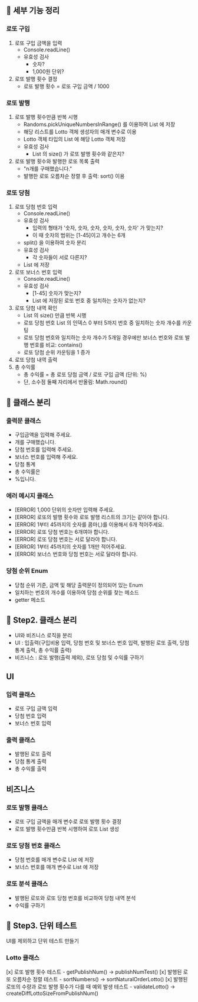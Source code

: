 ## 📮 세부 기능 정리
### 로또 구입
1. 로또 구입 금액을 입력
    * Console.readLine()
    * 유효성 검사
        - 숫자?
        - 1,000원 단위?
2. 로또 발행 횟수 결정
    * 로또 발행 횟수 = 로또 구입 금액 / 1000

### 로또 발행
1. 로또 발행 횟수만큼 반복 시행
    * Randoms.pickUniqueNumbersInRange() 를 이용하여 List 에 저장
    * 해당 리스트를 Lotto 객체 생성자의 매개 변수로 이용
    * Lotto 객체 타입의 List 에 해당 Lotto 객체 저장
    * 유효성 검사
        - List<Lotto> 의 size() 가 로또 발행 횟수와 같은지?
2. 로또 발행 횟수와 발행한 로또 목록 출력
    * "n개를 구매했습니다."
    * 발행한 로또 오름차순 정렬 후 출력: sort() 이용

### 로또 당첨
1. 로또 당첨 번호 입력
    * Console.readLine()
    * 유효성 검사
        - 입력의 형태가 '숫자, 숫자, 숫자, 숫자, 숫자, 숫자' 가 맞는지?
        - 이 때 숫자의 범위는 [1-45]이고 개수는 6개
    * split() 을 이용하여 숫자 분리
    * 유효성 검사
        - 각 숫자들이 서로 다른지?
    * List 에 저장
2. 로또 보너스 번호 입력
    * Console.readLine()
    * 유효성 검사
        - [1-45] 숫자가 맞는지?
        - List 에 저장된 로또 번호 중 일치하는 숫자가 없는지?
3. 로또 당첨 내역 확인
    * List<Lotto> 의 size() 만큼 반복 시행
    * 로또 당첨 번호 List 의 인덱스 0 부터 5까지 번호 중 일치하는 숫자 개수를 카운팅
    * 로또 당첨 번호와 일치하는 숫자 개수가 5개일 경우에만 보너스 번호와 로또 발행 번호를 비교: contains()
    * 로또 당첨 순위 카운팅을 1 증가
4. 로또 당첨 내역 출력
5. 총 수익률
    * 총 수익률 = 총 로또 당첨 금액 / 로또 구입 금액 (단위: %)
    * 단, 소수점 둘째 자리에서 반올림: Math.round()

## 📮 클래스 분리
### 출력문 클래스
* 구입금액을 입력해 주세요.
* 개를 구매했습니다.
* 당첨 번호를 입력해 주세요.
* 보너스 번호를 입력해 주세요.
* 당첨 통계
* 총 수익률은
* %입니다.

### 에러 메시지 클래스
* [ERROR] 1,000 단위의 숫자만 입력해 주세요.
* [ERROR] 로또의 발행 횟수와 로또 발행 리스트의 크기는 같아야 합니다.
* [ERROR] 1부터 45까지의 숫자를 콤마(,)를 이용해서 6개 적어주세요.
* [ERROR] 로또 당첨 번호는 6개여야 합니다.
* [ERROR] 로또 당첨 번호는 서로 달라야 합니다.
* [ERROR] 1부터 45까지의 숫자를 1개만 적어주세요.
* [ERROR] 보너스 번호와 당첨 번호는 서로 달라야 합니다.

### 당첨 순위 Enum
* 당첨 순위 기준, 금액 및 해당 출력문이 정의되어 있는 Enum
* 일치하는 번호의 개수를 이용하여 당첨 순위를 찾는 메소드
* getter 메소드

## 📮 Step2. 클래스 분리
* UI와 비즈니스 로직을 분리
* UI : 입출력(구입비용 입력, 당첨 번호 및 보너스 번호 입력, 발행된 로또 출력, 당첨 통계 출력, 총 수익률 출력)
* 비즈니스 : 로또 발행(출력 제외), 로또 당첨 및 수익률 구하기

## UI
### 입력 클래스
* 로또 구입 금액 입력
* 당첨 번호 입력
* 보너스 번호 입력

### 출력 클래스
* 발행된 로또 출력
* 당첨 통계 출력
* 총 수익률 출력

## 비즈니스
### 로또 발행 클래스
* 로또 구입 금액을 매개 변수로 로또 발행 횟수 결정
* 로또 발행 횟수만큼 반복 시행하여 로또 List 생성

### 로또 당첨 번호 클래스
* 당첨 번호를 매개 변수로 List 에 저장
* 보너스 번호를 매개 변수로 List 에 저장

### 로또 분석 클래스
* 발행된 로또와 로또 당첨 번호를 비교하여 당첨 내역 분석
* 수익률 구하기

## 📮 Step3. 단위 테스트
UI를 제외하고 단위 테스트 만들기
### Lotto 클래스
[x] 로또 발행 횟수 테스트 - getPublishNum() -> publishNumTest()
[x] 발행된 로또 오름차순 정렬 테스트 - sortNumbers() -> sortNaturalOrderLotto()
[x] 발행된 로또의 수량과 로또 발행 횟수가 다를 때 예외 발생 테스트 - validateLotto() -> createDiffLottoSizeFromPublishNum()

